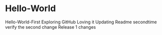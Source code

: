 # Hello-World
Hello-World-First
Exploring GitHub
Loving it
Updating Readme secondtime
verify the second change
Release 1 changes
